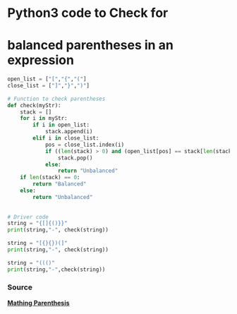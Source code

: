 # Python3 code to Check for 
# balanced parentheses in an expression

```python
open_list = ["[","{","("]
close_list = ["]","}",")"]
  
# Function to check parentheses
def check(myStr):
    stack = []
    for i in myStr:
        if i in open_list:
            stack.append(i)
        elif i in close_list:
            pos = close_list.index(i)
            if ((len(stack) > 0) and (open_list[pos] == stack[len(stack)-1])):
                stack.pop()
            else:
                return "Unbalanced"
    if len(stack) == 0:
        return "Balanced"
    else:
        return "Unbalanced"
  
  
# Driver code
string = "{[]{()}}"
print(string,"-", check(string))
  
string = "[{}{})(]"
print(string,"-", check(string))
  
string = "((()"
print(string,"-",check(string))
```

### Source 

[**Mathing Parenthesis**](https://www.geeksforgeeks.org/check-for-balanced-parentheses-in-python/)
